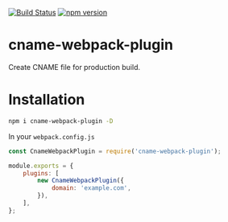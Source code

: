 [![Build Status](https://travis-ci.org/lozinsky/cname-webpack-plugin.svg?branch=master)](https://travis-ci.org/lozinsky/cname-webpack-plugin)
[![npm version](https://img.shields.io/npm/v/cname-webpack-plugin.svg?style=flat)](https://www.npmjs.com/package/cname-webpack-plugin)
# cname-webpack-plugin

Create CNAME file for production build.

# Installation

```sh
npm i cname-webpack-plugin -D
```

In your ```webpack.config.js```

```javascript
const CnameWebpackPlugin = require('cname-webpack-plugin');

module.exports = {
    plugins: [
        new CnameWebpackPlugin({
            domain: 'example.com',
        }),
    ],
};
```